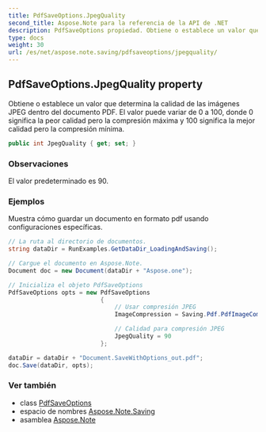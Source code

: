 ```yaml
---
title: PdfSaveOptions.JpegQuality
second_title: Aspose.Note para la referencia de la API de .NET
description: PdfSaveOptions propiedad. Obtiene o establece un valor que determina la calidad de las imágenes JPEG dentro del documento PDF. El valor puede variar de 0 a 100 donde 0 significa la peor calidad pero la compresión máxima y 100 significa la mejor calidad pero la compresión mínima.
type: docs
weight: 30
url: /es/net/aspose.note.saving/pdfsaveoptions/jpegquality/
---
```

## PdfSaveOptions.JpegQuality property

Obtiene o establece un valor que determina la calidad de las imágenes JPEG dentro del documento PDF. El valor puede variar de 0 a 100, donde 0 significa la peor calidad pero la compresión máxima y 100 significa la mejor calidad pero la compresión mínima.

```csharp
public int JpegQuality { get; set; }
```

### Observaciones

El valor predeterminado es 90.

### Ejemplos

Muestra cómo guardar un documento en formato pdf usando configuraciones específicas.

```csharp
// La ruta al directorio de documentos.
string dataDir = RunExamples.GetDataDir_LoadingAndSaving();

// Cargue el documento en Aspose.Note.
Document doc = new Document(dataDir + "Aspose.one");

// Inicializa el objeto PdfSaveOptions
PdfSaveOptions opts = new PdfSaveOptions
                          {
                              // Usar compresión JPEG
                              ImageCompression = Saving.Pdf.PdfImageCompression.Jpeg,

                              // Calidad para compresión JPEG
                              JpegQuality = 90
                          };

dataDir = dataDir + "Document.SaveWithOptions_out.pdf";
doc.Save(dataDir, opts);
```

### Ver también

* class [PdfSaveOptions](../)
* espacio de nombres [Aspose.Note.Saving](../../pdfsaveoptions/)
* asamblea [Aspose.Note](../../../)


